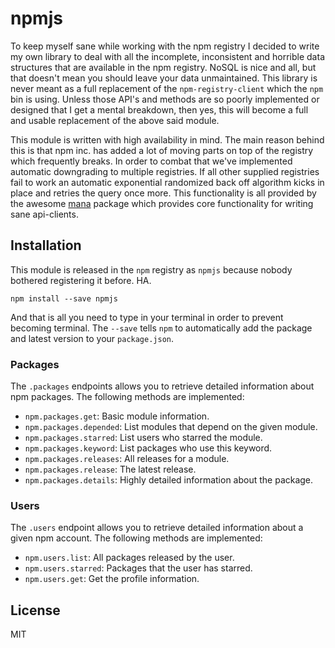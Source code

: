 # npmjs

To keep myself sane while working with the npm registry I decided to write my
own library to deal with all the incomplete, inconsistent and horrible data
structures that are available in the npm registry. NoSQL is nice and all, but
that doesn't mean you should leave your data unmaintained. This library is never
meant as a full replacement of the `npm-registry-client` which the `npm` bin is
using. Unless those API's and methods are so poorly implemented or designed that
I get a mental breakdown, then yes, this will become a full and usable
replacement of the above said module.

This module is written with high availability in mind. The main reason behind
this is that npm inc. has added a lot of moving parts on top of the registry
which frequently breaks. In order to combat that we've implemented automatic
downgrading to multiple registries. If all other supplied registries fail to
work an automatic exponential randomized back off algorithm kicks in place and
retries the query once more. This functionality is all provided by the awesome
[mana] package which provides core functionality for writing sane api-clients.

## Installation

This module is released in the `npm` registry as `npmjs` because nobody bothered
registering it before. HA.

```
npm install --save npmjs
```

And that is all you need to type in your terminal in order to prevent becoming
terminal. The `--save` tells `npm` to automatically add the package and latest
version to your `package.json`.

### Packages

The `.packages` endpoints allows you to retrieve detailed information about npm
packages. The following methods are implemented:

- `npm.packages.get`: Basic module information.
- `npm.packages.depended`: List modules that depend on the given module.
- `npm.packages.starred`: List users who starred the module.
- `npm.packages.keyword`: List packages who use this keyword.
- `npm.packages.releases`: All releases for a module.
- `npm.packages.release`: The latest release.
- `npm.packages.details`: Highly detailed information about the package.

### Users

The `.users` endpoint allows you to retrieve detailed information about a given
npm account. The following methods are implemented:


- `npm.users.list`: All packages released by the user.
- `npm.users.starred`: Packages that the user has starred.
- `npm.users.get`: Get the profile information.

## License

MIT

[mana]: http://github.com/3rd-Eden/mana
